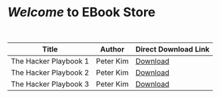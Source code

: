 # _Welcome_ to EBook Store

<br>

|Title|Author|Direct Download Link|
|---|---|---|
|The Hacker Playbook 1|Peter Kim|[Download](https://github.com/Divinemonk/ebookstore/releases/download/thehackerplaybook1/The-Hacker-Playbook-1.pdf)|
|The Hacker Playbook 2|Peter Kim|[Download](https://github.com/Divinemonk/ebookstore/releases/download/thehackerplaybook1/The-Hacker-Playbook-2.pdf)|
|The Hacker Playbook 3|Peter Kim|[Download](https://github.com/Divinemonk/ebookstore/releases/download/thehackerplaybook1/The-Hacker-Playbook-3.pdf)|
